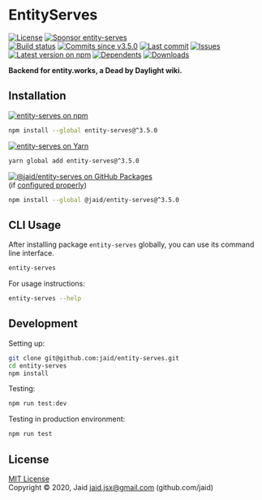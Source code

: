 # EntityServes


<a href="https://raw.githubusercontent.com/jaid/entity-serves/master/license.txt"><img src="https://img.shields.io/github/license/jaid/entity-serves?style=flat-square" alt="License"/></a> <a href="https://github.com/sponsors/jaid"><img src="https://img.shields.io/badge/<3-Sponsor-FF45F1?style=flat-square" alt="Sponsor entity-serves"/></a>  
<a href="https://actions-badge.atrox.dev/jaid/entity-serves/goto"><img src="https://img.shields.io/endpoint.svg?style=flat-square&url=https%3A%2F%2Factions-badge.atrox.dev%2Fjaid%2Fentity-serves%2Fbadge" alt="Build status"/></a> <a href="https://github.com/jaid/entity-serves/commits"><img src="https://img.shields.io/github/commits-since/jaid/entity-serves/v3.5.0?style=flat-square&logo=github" alt="Commits since v3.5.0"/></a> <a href="https://github.com/jaid/entity-serves/commits"><img src="https://img.shields.io/github/last-commit/jaid/entity-serves?style=flat-square&logo=github" alt="Last commit"/></a> <a href="https://github.com/jaid/entity-serves/issues"><img src="https://img.shields.io/github/issues/jaid/entity-serves?style=flat-square&logo=github" alt="Issues"/></a>  
<a href="https://npmjs.com/package/entity-serves"><img src="https://img.shields.io/npm/v/entity-serves?style=flat-square&logo=npm&label=latest%20version" alt="Latest version on npm"/></a> <a href="https://github.com/jaid/entity-serves/network/dependents"><img src="https://img.shields.io/librariesio/dependents/npm/entity-serves?style=flat-square&logo=npm" alt="Dependents"/></a> <a href="https://npmjs.com/package/entity-serves"><img src="https://img.shields.io/npm/dm/entity-serves?style=flat-square&logo=npm" alt="Downloads"/></a>

**Backend for entity.works, a Dead by Daylight wiki.**





## Installation

<a href="https://npmjs.com/package/entity-serves"><img src="https://img.shields.io/badge/npm-entity--serves-C23039?style=flat-square&logo=npm" alt="entity-serves on npm"/></a>

```bash
npm install --global entity-serves@^3.5.0
```

<a href="https://yarnpkg.com/package/entity-serves"><img src="https://img.shields.io/badge/Yarn-entity--serves-2F8CB7?style=flat-square&logo=yarn&logoColor=white" alt="entity-serves on Yarn"/></a>

```bash
yarn global add entity-serves@^3.5.0
```

<a href="https://github.com/jaid/entity-serves/packages"><img src="https://img.shields.io/badge/GitHub Packages-@jaid/entity--serves-24282e?style=flat-square&logo=github" alt="@jaid/entity-serves on GitHub Packages"/></a>  
(if [configured properly](https://help.github.com/en/github/managing-packages-with-github-packages/configuring-npm-for-use-with-github-packages))

```bash
npm install --global @jaid/entity-serves@^3.5.0
```













## CLI Usage
After installing package `entity-serves` globally, you can use its command line interface.
```bash
entity-serves
```
For usage instructions:
```bash
entity-serves --help
```




## Development



Setting up:
```bash
git clone git@github.com:jaid/entity-serves.git
cd entity-serves
npm install
```
Testing:
```bash
npm run test:dev
```
Testing in production environment:
```bash
npm run test
```


## License
[MIT License](https://raw.githubusercontent.com/jaid/entity-serves/master/license.txt)  
Copyright © 2020, Jaid <jaid.jsx@gmail.com> (github.com/jaid)

